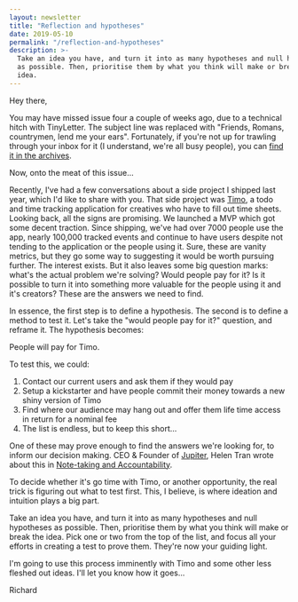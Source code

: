 ```yaml
---
layout: newsletter
title: "Reflection and hypotheses"
date: 2019-05-10
permalink: "/reflection-and-hypotheses"
description: >-
  Take an idea you have, and turn it into as many hypotheses and null hypotheses
  as possible. Then, prioritise them by what you think will make or break the
  idea.
---
```


Hey there,

You may have missed issue four a couple of weeks ago, due to a technical hitch
with TinyLetter. The subject line was replaced with "Friends, Romans,
countrymen, lend me your ears". Fortunately, if you're not up for trawling
through your inbox for it (I understand, we're all busy people), you can
[find it in the archives](https://tinyletter.com/rdjpalmer/letters/separate-the-people-from-the-problem).

Now, onto the meat of this issue...

Recently, I've had a few conversations about a side project I shipped last year,
which I'd like to share with you. That side project was
[Timo](https://hellotimo.co/), a todo and time tracking application for
creatives who have to fill out time sheets. Looking back, all the signs are
promising. We launched a MVP which got some decent traction. Since shipping,
we've had over 7000 people use the app, nearly 100,000 tracked events and
continue to have users despite not tending to the application or the people
using it. Sure, these are vanity metrics, but they go some way to suggesting it
would be worth pursuing further. The interest exists. But it also leaves some
big question marks: what's the actual problem we're solving? Would people pay
for it? Is it possible to turn it into something more valuable for the people
using it and it's creators? These are the answers we need to find.

In essence, the first step is to define a hypothesis. The second is to define a
method to test it. Let's take the "would people pay for it?" question, and
reframe it. The hypothesis becomes:

People will pay for Timo.

To test this, we could:

1. Contact our current users and ask them if they would pay
2. Setup a kickstarter and have people commit their money towards a new shiny
   version of Timo
3. Find where our audience may hang out and offer them life time access in
   return for a nominal fee
4. The list is endless, but to keep this short...

One of these may prove enough to find the answers we're looking for, to inform
our decision making. CEO & Founder of [Jupiter](https://tryjupiter.com/), Helen
Tran wrote about this in
[Note-taking and Accountability](http://helentran.com/notetakingandaccountability).

To decide whether it's go time with Timo, or another opportunity, the real trick
is figuring out what to test first. This, I believe, is where ideation and
intuition plays a big part.

Take an idea you have, and turn it into as many hypotheses and null hypotheses
as possible. Then, prioritise them by what you think will make or break the
idea. Pick one or two from the top of the list, and focus all your efforts in
creating a test to prove them. They're now your guiding light.

I'm going to use this process imminently with Timo and some other less fleshed
out ideas. I'll let you know how it goes...

Richard
